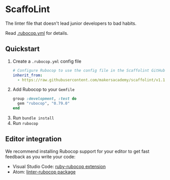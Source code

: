 # ScaffoLint

The linter file that doesn't lead junior developers to bad habits.

Read [.rubocop.yml](.rubocop.yml) for details.

## Quickstart

1. Create a `.rubocop.yml` config file
    ```yaml
    # Configure Rubocop to use the config file in the Scaffolint GitHub repo
    inherit_from:
      - https://raw.githubusercontent.com/makersacademy/scaffolint/v1.1.0/.rubocop.yml
    ```
1. Add Rubocop to your `Gemfile`
    ```ruby
    group :development, :test do
      gem "rubocop", "0.79.0"
    end
    ```
1. Run `bundle install`
1. Run `rubocop`

## Editor integration

We recommend installing Rubocop support for your editor to get fast feedback as you write your code:

- Visual Studio Code: [ruby-rubocop extension](https://marketplace.visualstudio.com/items?itemName=misogi.ruby-rubocop)
- Atom: [linter-rubocop package](https://atom.io/packages/linter-rubocop)
